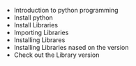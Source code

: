 
- Introduction to python programming
- Install python
- Install Libraries
- Importing Libraries
- Installing Librares
- Installing Libraries nased on the version
- Check out the Library version
